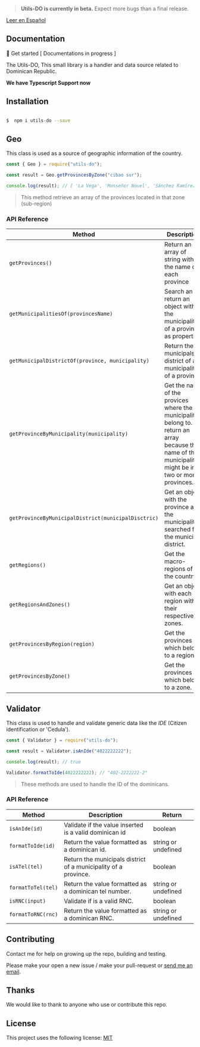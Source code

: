 > **Utils-DO is currently in beta.** Expect more bugs than a final release.

[Leer en Español](https://github.com/ogaston/utils-do/blob/master/README-ES.md)

## Documentation

🚀 Get started [ Documentations in progress ]

The Utils-DO, This small library is a handler and data source related to Dominican Republic.

**We have Typescript Support now**

## Installation

```bash

$  npm i utils-do --save

```

## Geo

This class is used as a source of geographic information of the country.

```javascript
const { Geo } = require("utils-do");

const result = Geo.getProvincesByZone("cibao sur");

console.log(result); // [ 'La Vega', 'Monseñor Nouel', 'Sánchez Ramírez' ]
```

> This method retrieve an array of the provinces located in that zone (sub-region)

### API Reference

| Method                                              | Description                                                                                                                                               | Return                                     |
| --------------------------------------------------- | --------------------------------------------------------------------------------------------------------------------------------------------------------- | ------------------------------------------ |
| `getProvinces()`                                    | Return an array of string with the name of each province                                                                                                  | string[]                                   |
| `getMunicipalitiesOf(provincesName)`                | Search an return an object with the municipalities of a province as properties                                                                            | object or undefined                        |
| `getMunicipalDistrictOf(province, municipality)`    | Return the municipals district of a municipality of a province.                                                                                           | string[] or undefined                      |
| `getProvinceByMunicipality(municipality)`           | Get the name of the provices where the municipality belong to. It return an array because the name of the municipality might be in two or more provinces. | string[]                                   |
| `getProvinceByMunicipalDistrict(municipalDisctric)` | Get an object with the province and the municipality searched for the municipal district.                                                                 | {province: string, municipality: string}[] |
| `getRegions()`                                      | Get the macro-regions of the country.                                                                                                                     | string[]                                   |
| `getRegionsAndZones()`                              | Get an object with each region with their respective zones.                                                                                               | { [region]: string[] }[]                   |
| `getProvincesByRegion(region)`                      | Get the provinces which belong to a region.                                                                                                               | string[]                                   |
| `getProvincesByZone()`                              | Get the provinces which belong to a zone.                                                                                                                 | string[]                                   |

## Validator

This class is used to handle and validate generic data like the _IDE_ (Citizen identification or 'Cedula').

```javascript
const { Validator } = require("utils-do");

const result = Validator.isAnIde("4022222222");

console.log(result); // true

Validator.formatToIde(4022222222); // "402-2222222-2"
```

> These methods are used to handle the ID of the dominicans.

### API Reference

| Method             | Description                                                     | Return              |
| ------------------ | --------------------------------------------------------------- | ------------------- |
| `isAnIde(id)`      | Validate if the value inserted is a valid dominican id          | boolean             |
| `formatToIde(id)`  | Return the value formatted as a dominican id.                   | string or undefined |
| `isATel(tel)`      | Return the municipals district of a municipality of a province. | boolean             |
| `formatToTel(tel)` | Return the value formatted as a dominican tel number.           | string or undefined |
| `isRNC(input)`     | Validate if is a valid RNC.                                     | boolean             |
| `formatToRNC(rnc)` | Return the value formatted as a dominican RNC.                  | string or undefined |

## Contributing

Contact me for help on growing up the repo, building and testing.

Please make your open a new issue / make your pull-request or [send me an email](mailto:omar.gaston.c@gmail.com).

## Thanks

We would like to thank to anyone who use or contribute this repo.

## License

This project uses the following license: [MIT](<https://choosealicense.com/licenses/mit/>)
